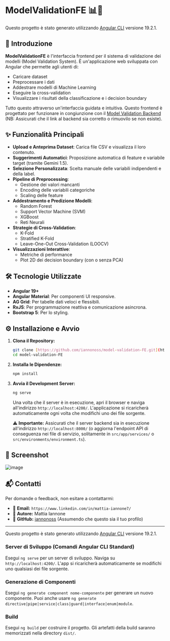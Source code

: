 # ModelValidationFE 📊🧠

Questo progetto è stato generato utilizzando [Angular CLI](https://github.com/angular/angular-cli) versione 19.2.1.

## 🚀 Introduzione

**ModelValidationFE** è l'interfaccia frontend per il sistema di validazione dei modelli (Model Validation System). È un'applicazione web sviluppata con Angular che permette agli utenti di:

* Caricare dataset
* Preprocessare i dati
* Addestrare modelli di Machine Learning
* Eseguire la cross-validation
* Visualizzare i risultati della classificazione e i decision boundary

Tutto questo attraverso un'interfaccia guidata e intuitiva. Questo frontend è progettato per funzionare in congiunzione con il [Model Validation Backend](https://github.com/iannonoss/model-validation-BE) (NB: Assicurati che il link al backend sia corretto o rimuovilo se non esiste).

## ✨ Funzionalità Principali

* **Upload e Anteprima Dataset**: Carica file CSV e visualizza il loro contenuto.
* **Suggerimenti Automatici**: Proposizione automatica di feature e variabile target (tramite Gemini 1.5).
* **Selezione Personalizzata**: Scelta manuale delle variabili indipendenti e della label.
* **Pipeline di Preprocessing**:
    * Gestione dei valori mancanti
    * Encoding delle variabili categoriche
    * Scaling delle feature
* **Addestramento e Predizione Modelli**:
    * Random Forest
    * Support Vector Machine (SVM)
    * XGBoost
    * Reti Neurali
* **Strategie di Cross-Validation**:
    * K-Fold
    * Stratified K-Fold
    * Leave-One-Out Cross-Validation (LOOCV)
* **Visualizzazioni Interattive**:
    * Metriche di performance
    * Plot 2D dei decision boundary (con o senza PCA)

## 🛠️ Tecnologie Utilizzate

* **Angular 19+**
* **Angular Material**: Per componenti UI responsive.
* **AG Grid**: Per tabelle dati veloci e flessibili.
* **RxJS**: Per programmazione reattiva e comunicazione asincrona.
* **Bootstrap 5**: Per lo styling.

## ⚙️ Installazione e Avvio

1.  **Clona il Repository:**
    ```bash
    git clone [https://github.com/iannonoss/model-validation-FE.git](https://github.com/iannonoss/model-validation-FE.git)
    cd model-validation-FE
    ```

2.  **Installa le Dipendenze:**
    ```bash
    npm install
    ```

3.  **Avvia il Development Server:**
    ```bash
    ng serve
    ```
    Una volta che il server è in esecuzione, apri il browser e naviga all'indirizzo `http://localhost:4200/`. L'applicazione si ricaricherà automaticamente ogni volta che modifichi uno dei file sorgente.

    ⚠️ **Importante:** Assicurati che il server backend sia in esecuzione all'indirizzo `http://localhost:8000/` (o aggiorna l'endpoint API di conseguenza nei file di servizio, solitamente in `src/app/services/` o `src/environments/environment.ts`).

## 📸 Screenshot

![image](https://github.com/user-attachments/assets/8eaa4876-ef1b-4ada-9cdf-e14a2c13c9fc)

## 📬 Contatti

Per domande o feedback, non esitare a contattarmi:

* 📧 **Email:** `https://www.linkedin.com/in/mattia-iannone7/`
* 👤 **Autore:** Mattia Iannone
* 🐙 **GitHub:** [iannonoss](https://github.com/iannonoss) (Assumendo che questo sia il tuo profilo)

---

Questo progetto è stato generato utilizzando [Angular CLI](https://github.com/angular/angular-cli) versione 19.2.1.

### Server di Sviluppo (Comandi Angular CLI Standard)

Esegui `ng serve` per un server di sviluppo. Naviga su `http://localhost:4200/`. L'app si ricaricherà automaticamente se modifichi uno qualsiasi dei file sorgente.

### Generazione di Componenti

Esegui `ng generate component nome-componente` per generare un nuovo componente. Puoi anche usare `ng generate directive|pipe|service|class|guard|interface|enum|module`.

### Build

Esegui `ng build` per costruire il progetto. Gli artefatti della build saranno memorizzati nella directory `dist/`.
